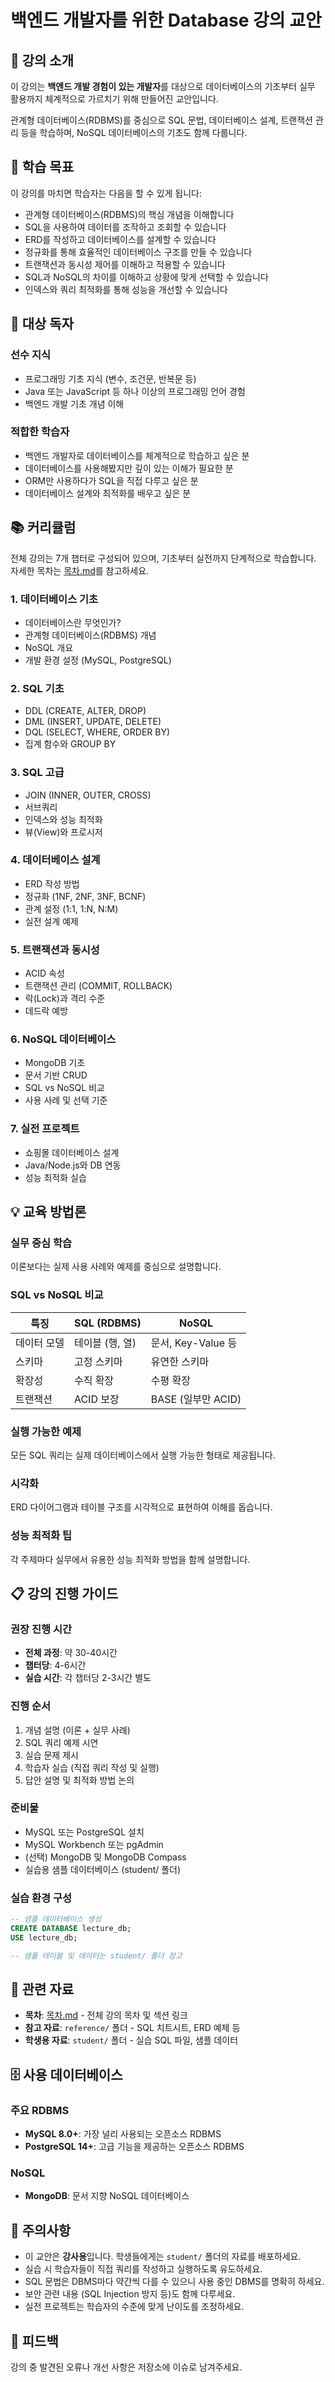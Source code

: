# 백엔드 개발자를 위한 Database 강의 교안

## 📖 강의 소개

이 강의는 **백엔드 개발 경험이 있는 개발자**를 대상으로 데이터베이스의 기초부터 실무 활용까지 체계적으로 가르치기 위해 만들어진 교안입니다.

관계형 데이터베이스(RDBMS)를 중심으로 SQL 문법, 데이터베이스 설계, 트랜잭션 관리 등을 학습하며, NoSQL 데이터베이스의 기초도 함께 다룹니다.

## 🎯 학습 목표

이 강의를 마치면 학습자는 다음을 할 수 있게 됩니다:

- 관계형 데이터베이스(RDBMS)의 핵심 개념을 이해합니다
- SQL을 사용하여 데이터를 조작하고 조회할 수 있습니다
- ERD를 작성하고 데이터베이스를 설계할 수 있습니다
- 정규화를 통해 효율적인 데이터베이스 구조를 만들 수 있습니다
- 트랜잭션과 동시성 제어를 이해하고 적용할 수 있습니다
- SQL과 NoSQL의 차이를 이해하고 상황에 맞게 선택할 수 있습니다
- 인덱스와 쿼리 최적화를 통해 성능을 개선할 수 있습니다

## 👥 대상 독자

### 선수 지식
- 프로그래밍 기초 지식 (변수, 조건문, 반복문 등)
- Java 또는 JavaScript 등 하나 이상의 프로그래밍 언어 경험
- 백엔드 개발 기초 개념 이해

### 적합한 학습자
- 백엔드 개발자로 데이터베이스를 체계적으로 학습하고 싶은 분
- 데이터베이스를 사용해봤지만 깊이 있는 이해가 필요한 분
- ORM만 사용하다가 SQL을 직접 다루고 싶은 분
- 데이터베이스 설계와 최적화를 배우고 싶은 분

## 📚 커리큘럼

전체 강의는 7개 챕터로 구성되어 있으며, 기초부터 실전까지 단계적으로 학습합니다.
자세한 목차는 [목차.md](./목차.md)를 참고하세요.

### 1. 데이터베이스 기초
- 데이터베이스란 무엇인가?
- 관계형 데이터베이스(RDBMS) 개념
- NoSQL 개요
- 개발 환경 설정 (MySQL, PostgreSQL)

### 2. SQL 기초
- DDL (CREATE, ALTER, DROP)
- DML (INSERT, UPDATE, DELETE)
- DQL (SELECT, WHERE, ORDER BY)
- 집계 함수와 GROUP BY

### 3. SQL 고급
- JOIN (INNER, OUTER, CROSS)
- 서브쿼리
- 인덱스와 성능 최적화
- 뷰(View)와 프로시저

### 4. 데이터베이스 설계
- ERD 작성 방법
- 정규화 (1NF, 2NF, 3NF, BCNF)
- 관계 설정 (1:1, 1:N, N:M)
- 실전 설계 예제

### 5. 트랜잭션과 동시성
- ACID 속성
- 트랜잭션 관리 (COMMIT, ROLLBACK)
- 락(Lock)과 격리 수준
- 데드락 예방

### 6. NoSQL 데이터베이스
- MongoDB 기초
- 문서 기반 CRUD
- SQL vs NoSQL 비교
- 사용 사례 및 선택 기준

### 7. 실전 프로젝트
- 쇼핑몰 데이터베이스 설계
- Java/Node.js와 DB 연동
- 성능 최적화 실습

## 💡 교육 방법론

### 실무 중심 학습
이론보다는 실제 사용 사례와 예제를 중심으로 설명합니다.

### SQL vs NoSQL 비교
| 특징 | SQL (RDBMS) | NoSQL |
|------|-------------|-------|
| 데이터 모델 | 테이블 (행, 열) | 문서, Key-Value 등 |
| 스키마 | 고정 스키마 | 유연한 스키마 |
| 확장성 | 수직 확장 | 수평 확장 |
| 트랜잭션 | ACID 보장 | BASE (일부만 ACID) |

### 실행 가능한 예제
모든 SQL 쿼리는 실제 데이터베이스에서 실행 가능한 형태로 제공됩니다.

### 시각화
ERD 다이어그램과 테이블 구조를 시각적으로 표현하여 이해를 돕습니다.

### 성능 최적화 팁
각 주제마다 실무에서 유용한 성능 최적화 방법을 함께 설명합니다.

## 📋 강의 진행 가이드

### 권장 진행 시간
- **전체 과정**: 약 30-40시간
- **챕터당**: 4-6시간
- **실습 시간**: 각 챕터당 2-3시간 별도

### 진행 순서
1. 개념 설명 (이론 + 실무 사례)
2. SQL 쿼리 예제 시연
3. 실습 문제 제시
4. 학습자 실습 (직접 쿼리 작성 및 실행)
5. 답안 설명 및 최적화 방법 논의

### 준비물
- MySQL 또는 PostgreSQL 설치
- MySQL Workbench 또는 pgAdmin
- (선택) MongoDB 및 MongoDB Compass
- 실습용 샘플 데이터베이스 (student/ 폴더)

### 실습 환경 구성
```sql
-- 샘플 데이터베이스 생성
CREATE DATABASE lecture_db;
USE lecture_db;

-- 샘플 테이블 및 데이터는 student/ 폴더 참고
```

## 🔗 관련 자료

- **목차**: [목차.md](./목차.md) - 전체 강의 목차 및 섹션 링크
- **참고 자료**: `reference/` 폴더 - SQL 치트시트, ERD 예제 등
- **학생용 자료**: `student/` 폴더 - 실습 SQL 파일, 샘플 데이터

## 🗄️ 사용 데이터베이스

### 주요 RDBMS
- **MySQL 8.0+**: 가장 널리 사용되는 오픈소스 RDBMS
- **PostgreSQL 14+**: 고급 기능을 제공하는 오픈소스 RDBMS

### NoSQL
- **MongoDB**: 문서 지향 NoSQL 데이터베이스

## 📌 주의사항

- 이 교안은 **강사용**입니다. 학생들에게는 `student/` 폴더의 자료를 배포하세요.
- 실습 시 학습자들이 직접 쿼리를 작성하고 실행하도록 유도하세요.
- SQL 문법은 DBMS마다 약간씩 다를 수 있으니 사용 중인 DBMS를 명확히 하세요.
- 보안 관련 내용 (SQL Injection 방지 등)도 함께 다루세요.
- 실전 프로젝트는 학습자의 수준에 맞게 난이도를 조정하세요.

## 💬 피드백

강의 중 발견된 오류나 개선 사항은 저장소에 이슈로 남겨주세요.
